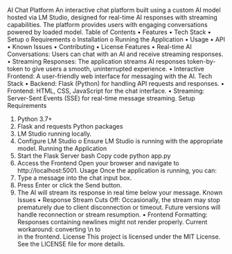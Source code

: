AI Chat Platform
An interactive chat platform built using a custom AI model hosted via LM Studio, designed for real-time AI responses with streaming capabilities. The platform provides users with engaging conversations powered by loaded model.
Table of Contents
•	Features
•	Tech Stack
•	Setup
o	Requirements
o	Installation
o	Running the Application
•	Usage
•	API
•	Known Issues
•	Contributing
•	License
Features
•	Real-time AI Conversations: Users can chat with an AI and receive streaming responses.
•	Streaming Responses: The application streams AI responses token-by-token to give users a smooth, uninterrupted experience.
•	Interactive Frontend: A user-friendly web interface for messaging with the AI.
Tech Stack
•	Backend: Flask (Python) for handling API requests and responses.
•	Frontend: HTML, CSS, JavaScript for the chat interface.
•	Streaming: Server-Sent Events (SSE) for real-time message streaming.
Setup
Requirements
1.	Python 3.7+
2.	Flask and requests Python packages
3.	LM Studio running locally.
1.	Configure LM Studio
o	Ensure LM Studio is running with the appropriate model.
Running the Application
1.	Start the Flask Server
bash
Copy code
python app.py
2.	Access the Frontend
Open your browser and navigate to http://localhost:5001.
Usage
Once the application is running, you can:
1.	Type a message into the chat input box.
2.	Press Enter or click the Send button.
3.	The AI will stream its response in real time below your message.
Known Issues
•	Response Stream Cuts Off: Occasionally, the stream may stop prematurely due to client disconnection or timeout. Future versions will handle reconnection or stream resumption.
•	Frontend Formatting: Responses containing newlines might not render properly. Current workaround: converting \n to <br> in the frontend.
License
This project is licensed under the MIT License. See the LICENSE file for more details.
